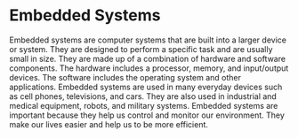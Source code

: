 # Embedded Systems

Embedded systems are computer systems that are built into a larger device or system. They are designed to perform a specific task and are usually small in size. They are made up of a combination of hardware and software components. The hardware includes a processor, memory, and input/output devices. The software includes the operating system and other applications. Embedded systems are used in many everyday devices such as cell phones, televisions, and cars. They are also used in industrial and medical equipment, robots, and military systems. Embedded systems are important because they help us control and monitor our environment. They make our lives easier and help us to be more efficient.
